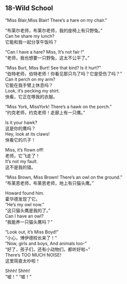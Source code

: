 ## 18-Wild School

“Miss Blair,Miss Blair! There’s a hare on my chair.” 

“布莱尔老师，布莱尔老师，我的座椅上有只野兔。”   
Can he share my lunch?   
它能和我一起分享午饭吗？     

“Can I have a hare? Miss, It’s not fair !”    
“老师，我也想要一只野兔，这太不公平了。”     

“Miss Burt, Miss Burt! See that bird? Is it hurt?”    
“伯特老师，伯特老师！你看见那只鸟了吗？它是受伤了吗？”   
Can it perch on my arm?    
它能在我手臂上休息吗？    
Look, it’s pecking my shirt.    
快看，它正在啄我的衣服。         

“Miss York, MissYork! There’s a hawk on the porch.”    
“约克老师，约克老师！走廊上有一只鹰。”         

Is it your hawk?    
这是你的鹰吗？    
Hey, look at its claws!    
快看它的爪子！      

Miss, it’s flown off!    
老师，它飞走了！     
It’s not my fault.      
这不是我的错。    

“Miss Brown, Miss Brown! There’s an owl on the ground.”   
“布莱恩老师，布莱恩老师，地上有只猫头鹰。”           

Howard found him.     
霍华德发现了它。     
“He’s my owl now.”     
“这只猫头鹰是我的了。”    
Can I have an owl?    
“我能养一只猫头鹰吗？”     

“Look out, it’s Miss Boyd!”    
“小心，博伊德校长来了！”    
“Now, girls and boys, And animals too-”    
“好了，孩子们，还有小动物们，都听好啦~”   
There’s TOO MUCH NOISE!           
这里简直太吵啦！               

Shhh! Shhh!                   
“嘘！” “嘘！”